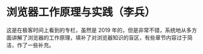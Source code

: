 # 浏览器工作原理与实践（李兵）
这是在极客时间上看到的专栏，虽然是 2019 年的，但是非常不错，系统地从多方面讲解了浏览器的工作原理，填补了对浏览器知识的盲区，有些章节内容过于简洁，作了一些补充。
